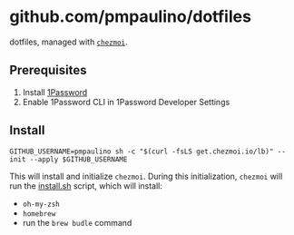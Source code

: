 # github.com/pmpaulino/dotfiles

dotfiles, managed with [`chezmoi`](https://github.com/twpayne/chezmoi).

## Prerequisites

1. Install [1Password](https://1password.com/downloads/mac/)
2. Enable 1Password CLI in 1Password Developer Settings

## Install

```shell
GITHUB_USERNAME=pmpaulino sh -c "$(curl -fsLS get.chezmoi.io/lb)" -- init --apply $GITHUB_USERNAME
```

This will install and initialize `chezmoi`. During this initialization, `chezmoi` will run the [install.sh](run_once_before_install.sh.tmpl) script, which will install:

- `oh-my-zsh`
- `homebrew`
- run the `brew budle` command
